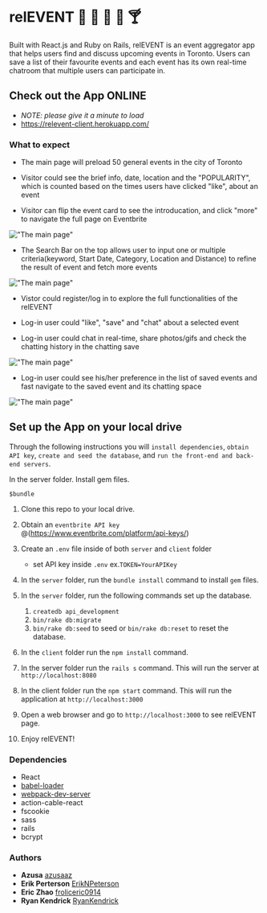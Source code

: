 # relEVENT :calendar: :guitar: :tada: :cake: :cocktail:

Built with React.js and Ruby on Rails, relEVENT is an event aggregator app that helps users find and discuss upcoming events in Toronto. Users can save a list of their favourite events and each event has its own real-time chatroom that multiple users can participate in.

## Check out the App ONLINE

- _NOTE: please give it a minute to load_
- https://relevent-client.herokuapp.com/

### What to expect

- The main page will preload 50 general events in the city of Toronto

- Visitor could see the brief info, date, location and the "POPULARITY", which is counted based on the times users have clicked "like", about an event

- Visitor can flip the event card to see the introducation, and click "more" to navigate the full page on Eventbrite

!["The main page"](./document/main-page.gif)

- The Search Bar on the top allows user to input one or multiple criteria(keyword, Start Date, Category, Location and Distance) to refine the result of event and fetch more events

!["The main page"](./document/searching.gif)

- Vistor could register/log in to explore the full functionalities of the relEVENT

- Log-in user could "like", "save" and "chat" about a selected event

- Log-in user could chat in real-time, share photos/gifs and check the chatting history in the chatting save

!["The main page"](./document/login-and-chat.gif)

- Log-in user could see his/her preference in the list of saved events and fast navigate to the saved event and its chatting space

!["The main page"](./document/savedlist.gif)

## Set up the App on your local drive

Through the following instructions you will `install dependencies`, `obtain API key`, `create and seed the database`, and `run the front-end and back-end servers`.

In the server folder. Install gem files.

```
$bundle
```

1. Clone this repo to your local drive.

2. Obtain an `eventbrite API key` @(https://www.eventbrite.com/platform/api-keys/)

3. Create an `.env` file inside of both `server` and `client` folder

   - set API key inside `.env` ex.`TOKEN=YourAPIKey`

4. In the `server` folder, run the `bundle install` command to install `gem` files.

5. In the `server` folder, run the following commands set up the database.

   1. `createdb api_development`
   2. `bin/rake db:migrate`
   3. `bin/rake db:seed` to seed or `bin/rake db:reset` to reset the database.

6. In the `client` folder run the `npm install` command.

7. In the server folder run the `rails s` command. This will run the server at `http://localhost:8080`

8. In the client folder run the `npm start` command. This will run the application at `http://localhost:3000`

9. Open a web browser and go to `http://localhost:3000` to see relEVENT page.

10. Enjoy relEVENT!

### Dependencies

- React
- [babel-loader](https://github.com/babel/babel-loader)
- [webpack-dev-server](https://github.com/webpack/webpack-dev-server)
- action-cable-react
- fscookie
- sass
- rails
- bcrypt

### Authors

- **Azusa** [azusaaz](https://github.com/azusaaz)
- **Erik Perterson** [ErikNPeterson](https://github.com/ErikNPeterson)
- **Eric Zhao** [froliceric0914](https://github.com/froliceric0914)
- **Ryan Kendrick** [RyanKendrick](https://github.com/RyanKendrick)
